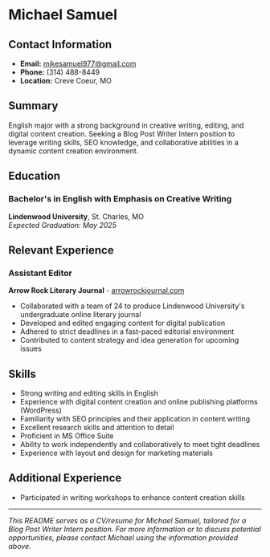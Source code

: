 # Michael Samuel

## Contact Information
- **Email:** mikesamuel977@gmail.com
- **Phone:** (314) 488-8449
- **Location:** Creve Coeur, MO

## Summary
English major with a strong background in creative writing, editing, and digital content creation. Seeking a Blog Post Writer Intern position to leverage writing skills, SEO knowledge, and collaborative abilities in a dynamic content creation environment.

## Education
### Bachelor's in English with Emphasis on Creative Writing
**Lindenwood University**, St. Charles, MO  
*Expected Graduation: May 2025*

## Relevant Experience
### Assistant Editor
**Arrow Rock Literary Journal** - [arrowrockjournal.com](https://arrowrockjournal.com/)
- Collaborated with a team of 24 to produce Lindenwood University's undergraduate online literary journal
- Developed and edited engaging content for digital publication
- Adhered to strict deadlines in a fast-paced editorial environment
- Contributed to content strategy and idea generation for upcoming issues

## Skills
- Strong writing and editing skills in English
- Experience with digital content creation and online publishing platforms (WordPress)
- Familiarity with SEO principles and their application in content writing
- Excellent research skills and attention to detail
- Proficient in MS Office Suite
- Ability to work independently and collaboratively to meet tight deadlines
- Experience with layout and design for marketing materials

## Additional Experience
- Participated in writing workshops to enhance content creation skills

---

*This README serves as a CV/resume for Michael Samuel, tailored for a Blog Post Writer Intern position. For more information or to discuss potential opportunities, please contact Michael using the information provided above.*

